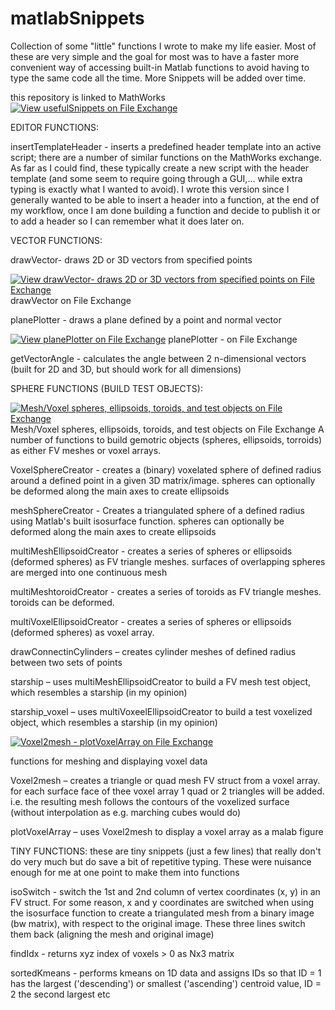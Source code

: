 # matlabSnippets
Collection of some "little" functions I wrote to make my life easier. Most of these are very simple and the goal for most was to have a faster more convenient way of accessing built-in Matlab functions to avoid having to type the same code all the time. 
More Snippets will be added over time. 

this repository is linked to MathWorks
[![View usefulSnippets on File Exchange](https://www.mathworks.com/matlabcentral/images/matlab-file-exchange.svg)](https://www.mathworks.com/matlabcentral/fileexchange/73883-usefulsnippets)

EDITOR FUNCTIONS:

insertTemplateHeader - inserts a predefined header template into an active script; there are a number of similar functions on the MathWorks exchange. As far as I could find, these typically create a new script with the header template (and some seem to require going through a GUI,... while extra typing is exactly what I wanted to avoid). I wrote this version since I generally wanted to be able to insert a header into a function, at the end of my workflow, once I am done building a function and decide to publish it or to add a header so I can remember what it does later on.

VECTOR FUNCTIONS:

drawVector- draws 2D or 3D vectors from specified points 

[![View drawVector- draws 2D or 3D vectors from specified points on File Exchange](https://www.mathworks.com/matlabcentral/images/matlab-file-exchange.svg)](https://www.mathworks.com/matlabcentral/fileexchange/73734-drawvector-draws-2d-or-3d-vectors-from-specified-points) drawVector on File Exchange

planePlotter - draws a plane defined by a point and normal vector

[![View planePlotter on File Exchange](https://www.mathworks.com/matlabcentral/images/matlab-file-exchange.svg)](https://www.mathworks.com/matlabcentral/fileexchange/73731-planeplotter) planePlotter - on File Exchange

getVectorAngle - calculates the angle between 2 n-dimensional vectors 
  (built for 2D and 3D, but should work for all dimensions)

SPHERE FUNCTIONS (BUILD TEST OBJECTS):

[![Mesh/Voxel spheres, ellipsoids, toroids, and test objects on File Exchange](https://www.mathworks.com/matlabcentral/images/matlab-file-exchange.svg)](https://www.mathworks.com/matlabcentral/fileexchange/75241-mesh-voxel-spheres-ellipsoids-toroids-and-test-objects?s_tid=prof_contriblnk) Mesh/Voxel spheres, ellipsoids, toroids, and test objects on File Exchange
A number of functions to build gemotric objects (spheres, ellipsoids, torroids) as either FV meshes or voxel arrays. 

VoxelSphereCreator - creates a (binary) voxelated sphere of defined radius around a defined point in a given 3D matrix/image. 
    spheres can optionally be deformed along the main axes to create ellipsoids

meshSphereCreator - Creates a triangulated sphere of a defined radius using Matlab's built isosurface function. 
    spheres can optionally be deformed along the main axes to create ellipsoids
    
multiMeshEllipsoidCreator - creates a series of spheres or ellipsoids (deformed spheres) as FV triangle meshes. surfaces of overlapping spheres are merged into one continuous mesh

multiMeshtoroidCreator - creates a series of toroids as FV triangle meshes. toroids can be deformed. 

multiVoxelEllipsoidCreator - creates a series of spheres or ellipsoids (deformed spheres) as voxel array. 

drawConnectinCylinders – creates cylinder meshes of defined radius between two sets of points

starship – uses multiMeshEllipsoidCreator to build a FV mesh test object, which resembles a starship (in my opinion) 

starship_voxel – uses multiVoxeelEllipsoidCreator to build a test voxelized object, which resembles a starship (in my opinion) 

[![Voxel2mesh - plotVoxelArray on File Exchange](https://www.mathworks.com/matlabcentral/images/matlab-file-exchange.svg)](https://www.mathworks.com/matlabcentral/fileexchange/75240-voxel2mesh-plotvoxelarray?s_tid=prof_contriblnk) 

functions for meshing and displaying voxel data

Voxel2mesh – creates a triangle or quad mesh FV struct from a voxel array. for each surface face of thee voxel array 1 quad or 2 triangles will be added. i.e. the resulting mesh follows the contours of the voxelized surface (without interpolation as e.g. marching cubes would do) 

plotVoxelArray – uses Voxel2mesh to display a voxel array as a malab figure

TINY FUNCTIONS:
these are tiny snippets (just a few lines) that really don't do very much but do save a bit of repetitive typing. These were nuisance enough for me at one point to make them into functions

isoSwitch - switch the 1st and 2nd column of vertex coordinates (x, y) in an FV struct.
	For some reason, x and y coordinates are switched when using the isosurface function to create a triangulated mesh from a binary image (bw matrix), with respect to the original image. These three lines switch them back (aligning the mesh and original image)

findIdx - returns xyz index of voxels > 0 as Nx3 matrix

sortedKmeans - performs kmeans on 1D data and assigns IDs so that ID = 1 has the largest ('descending') or smallest ('ascending') centroid value, ID = 2 the second largest etc
